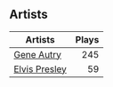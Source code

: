 ## Artists
Artists | Plays 
----- | -----: 
[Gene Autry](/artists/gene-autry-1800) | 245
[Elvis Presley](/artists/elvis-presley-1014) | 59

